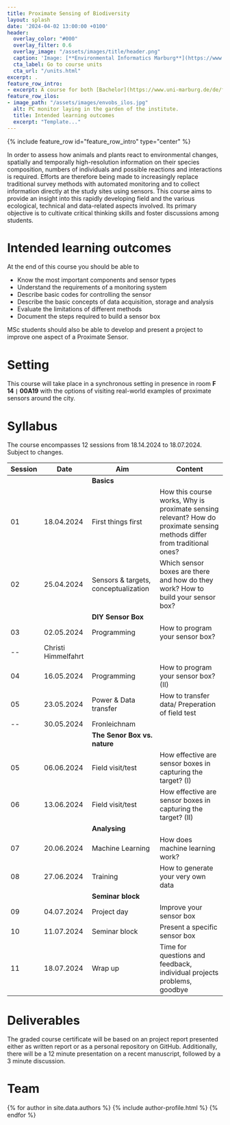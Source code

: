```yaml
---
title: Proximate Sensing of Biodiversity
layout: splash
date: '2024-04-02 13:00:00 +0100'
header:
  overlay_color: "#000"
  overlay_filter: 0.6
  overlay_image: "/assets/images/title/header.png"
  caption: 'Image: [**Environmental Informatics Marburg**](https://www.uni-marburg.de/en/fb19/disciplines/physisch/environmentalinformatics)'
  cta_label: Go to course units
  cta_url: "/units.html"
excerpt: .
feature_row_intro:
- excerpt: A course for both [Bachelor](https://www.uni-marburg.de/de/fb19/studium/studiengaenge/bsc_geographie) and Master in [Physical Geography](https://www.uni-marburg.de/de/fb19/studium/studiengaenge/m-sc-physische-geographie/herzlich-willkommen-beim-master-physische-geographie){:target="_blank"} at Marburg University
feature_row_ilos:
- image_path: "/assets/images/envobs_ilos.jpg"
  alt: PC monitor laying in the garden of the institute.
  title: Intended learning outcomes
  excerpt: "Template..."
---
```


{% include feature_row id="feature_row_intro" type="center" %}

In order to assess how animals and plants react to environmental changes, spatially and temporally high-resolution information on their species composition, numbers of individuals and possible reactions and interactions is required. Efforts are therefore being made to increasingly replace traditional survey methods with automated monitoring and to collect information directly at the study sites using sensors. This course aims to provide an insight into this rapidly developing field and the various ecological, technical and data-related aspects involved.  Its primary objective is to cultivate critical thinking skills and foster discussions among students.


# Intended learning outcomes
At the end of this course you should be able to
  * Know the most important components and sensor types
  * Understand the requirements of a monitoring system
  * Describe basic codes for controlling the sensor
  * Describe the basic concepts of data acquisition, storage and analysis
  * Evaluate the limitations of different methods
  * Document the steps required to build a sensor box

MSc students should also be able to develop and present a project to improve one aspect of a Proximate Sensor.


# Setting

This course will take place in a synchronous setting in presence in room __F 14 <code>|</code> 00A19__ with the options of visiting real-world examples of proximate sensors around the city.

# Syllabus

The course encompasses 12 sessions from 18.14.2024 to 18.07.2024. Subject to changes.

| Session | Date | Aim | Content |
|---------|------|-------|---------|
||| **Basics** |
| 01 | 18.04.2024 | First things first                      | How this course works, Why is proximate sensing relevant? How do proximate sensing methods differ from traditional ones?  |
| 02 | 25.04.2024 | Sensors & targets, conceptualization    | Which sensor boxes are there and how do they work? How to build your sensor box? |
||| **DIY Sensor Box** |
| 03 | 02.05.2024 | Programming                             | How to program your sensor box?|
| -- | Christi Himmelfahrt
| 04 | 16.05.2024 | Programming                             | How to program your sensor box? (II) |
| 05 | 23.05.2024 | Power & Data transfer                   | How to transfer data/ Preperation of field test |
| -- | 30.05.2024 | Fronleichnam
||| **The Senor Box vs. nature** |
| 05 | 06.06.2024 | Field visit/test                        | How effective are sensor boxes in capturing the target? (I)|
| 06 | 13.06.2024 | Field visit/test                        | How effective are sensor boxes in capturing the target? (II) |
||| **Analysing** |
| 07 | 20.06.2024 | Machine Learning                        | How does machine learning work? |
| 08 | 27.06.2024 | Training                                | How to generate your very own data |
||| **Seminar block** |
| 09 | 04.07.2024 | Project day                             | Improve your sensor box |
| 10 | 11.07.2024 | Seminar block                           | Present a specific sensor box |
| 11 | 18.07.2024 | Wrap up                                 | Time for questions and feedback, individual projects problems, goodbye |


# Deliverables

The graded course certificate will be based on an project report presented either as written report or as a personal repository on GitHub. 
Additionally, there will be a 12 minute presentation on a recent manuscript, followed by a 3 minute discussion.

# Team
{% for author in site.data.authors %} {% include author-profile.html %}
{% endfor %}